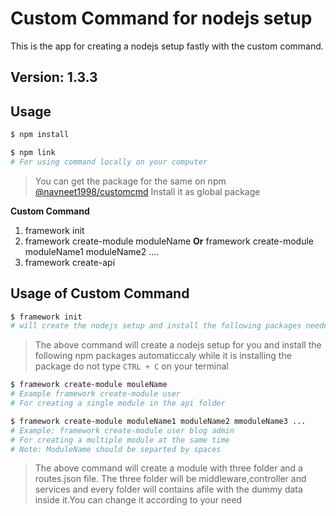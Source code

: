 # Custom Command for nodejs setup 

This is the app for creating a nodejs setup fastly with the custom command.


## Version: 1.3.3

## Usage

```bash
$ npm install
```

```bash
$ npm link
# For using command locally on your computer
```

>You can get the package for the same on npm [@navneet1998/customcmd](https://www.npmjs.com/package/@navneet1998/customcmd) Install it as global package

**Custom Command**

1. framework init
2. framework create-module moduleName **Or** framework create-module moduleName1 moduleName2 ....
3. framework create-api

## Usage of Custom Command

```bash
$ framework init
# will create the nodejs setup and install the following packages needed if the root doesn't contains any files or folder
```


>The above command will create a nodejs setup for you and install the following npm packages automaticcaly while it is installing the package do not type `CTRL + C` on your terminal

```bash
$ framework create-module mouleName
# Example framework create-module user
# For creating a single module in the api folder

$ framework create-module moduleName1 moduleName2 mmoduleName3 ...
# Example: framework create-module user blog admin
# For creating a multiple module at the same time
# Note: ModuleName should be separted by spaces
```

>The above command will create a module with three folder and a routes.json file. The three folder will be middleware,controller and services and every folder will contains afile with the dummy data inside it.You can change it according to your need